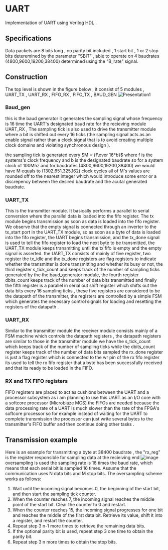 # UART
Implementation of UART using Verilog HDL .
## Specifications
Data packets are 8 bits long , no parity bit included , 1 start bit , 1 or 2 stop bits deteremined by the parameter "SBIT" , able to operate on 4 baudrates (4800,9600,19200,38400) determined using the "B_rate" signal.
## Construction
The top level is shown in the figure below , it consist of 5 modules , UART_TX , UART_RX , FIFO_RX , FIFO_TX , BAUD_GEN 
![Presentation1](https://github.com/mahmoudyousry32/UART/assets/123260720/6bd5e53a-b464-451a-880f-6d7bda836d1e) 
### Baud_gen 
this is the baud generator it generates the sampling signal whose frequency is 16 time the UART's designated baud rate for the recieving module UART_RX , The sampling tick is also used to drive the transmitter module where a bit is shifted out every 16 ticks (the sampling signal acts as an enable signal rather than a clock signal that is to avoid creating multiple clock domains and violating synchronous design ).

the sampling tick is generated every $M = {f\over 16*b}$ where f is the systems's clock frequency and b is the designated baudrate 
so for a system clock of 100Mhz and for baudrates (4800,9600,19200,38400) we would have M equals to (1302,651,325,162) clock cycles
all of M's values are rounded off to the nearest integer which would introduce some error or a discrepency between the desired baudrate and the acutal generated baudrate.

### UART_TX
This is the transmitter module. It basically performs a parallel to serial conversion where the parallel data is loaded into the fifo register. The tx module begins transmission as soon as data is loaded into the fifo register.
We observe that the empty signal is connected through an inverter to the tx_start port in the UART_TX module, so as soon as a byte of data is loaded into the fifo register, the UART begins transmission, and the tx_done signal is used to 
tell the fifo register to load the next byte to be transmitted, the UART_TX module keeps transmitting until the tx fifo is empty and the empty signal is asserted.
the UART_TX consists of mainly of five register, two register the tx_idle and the tx_done registers are flag registers to indicate whether the transmitter is done transmitting and whether its busy or not, the third register s_tick_count and keeps track of the number of sampling ticks generated by the the baud_generator module, the fourth register dbits_count keeps track of the number of data bits transmitted and finally the fifth register is a parallel in serial out shift register which shifts out the data bits every 16 sampling ticks , these five registers are considered to be the datapath of the transmitter, the registers are controlled by a simple FSM which generates the necessary control signals for loading and resetting the registers of the datapath .
### UART_RX
Similar to the transmitter module the receiver module consists mainly of a FSM machine which controls the datapath registers , the datapath registers are similar to those in the transmitter module we have the s_tick_count which keeps track of the number of sampling ticks while the dbits_count register keeps track of the number of data bits sampled the rx_done register is just a flag register which is connected to the wr pin of the rx fifo register its used to tell the rx fifo register that a byte has been successfully received and that its ready to be loaded in the FIFO.
### RX and TX FIFO registers
FIFO registers are placed to act as cushions between the UART and a processor subsystem as i am planning to use this UART as an I/O core with a softcore processor (Microblaze MCS) the FIFOs are needed because the data processing rate of a UART is much slower than the rate of the FPGA's softcore processor so for example instead of waiting for the UART to complete transmission the processor can just write several bytes to the transmitter's FIFO buffer and then continue doing other tasks . 
## Transmission example
Here is an example for transmitting a byte at 38400 baudrate , the "rx_reg" is the register responsible for sampling data at the recieiving end 
![image](https://github.com/mahmoudyousry32/UART/assets/123260720/b7024aa1-a085-4660-883b-7357be03033e)
oversampling is used the sampling rate is 16 times the baud rate, which means that
each serial bit is sampled 16 times. Assume that the communication uses N data bits
and M stop bits. The oversampling scheme works as follows:
1) Wait until the incoming signal becomes 0, the beginning of the start bit, and
then start the sampling tick counter.
2) When the counter reaches 7, the incoming signal reaches the middle point of the
start bit. Clear the counter to 0 and restart.
3) When the counter reaches 15, the incoming signal progresses for one bit and
reaches the middle of the first data bit. Retrieve its value, shift it into a register,
and restart the counter.
4) Repeat step 3 n-1 more times to retrieve the remaining data bits.
5) If the optional parity bit is used, repeat step 3 one time to obtain the parity bit.
6) Repeat step 3 n more times to obtain the stop bits.
